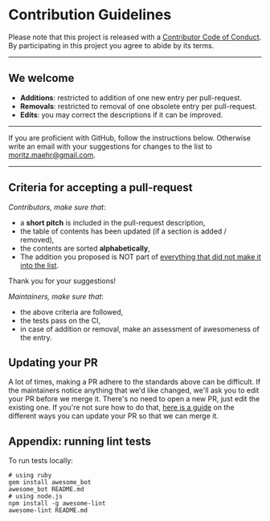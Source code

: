 # Contribution Guidelines

Please note that this project is released with a
[Contributor Code of Conduct](CODE_OF_CONDUCT.md). By participating in this
project you agree to abide by its terms.

---

## We welcome

- **Additions**: restricted to addition of one new entry per pull-request.
- **Removals**: restricted to removal of one obsolete entry per pull-request.
- **Edits**: you may correct the descriptions if it can be improved.

---

If you are proficient with GitHub, follow the instructions below. Otherwise write an email with your suggestions for changes to the list to moritz.maehr@gmail.com.

---

## Criteria for accepting a pull-request

_Contributors, make sure that_:

- a **short pitch** is included in the pull-request description,
- the table of contents has been updated (if a section is added / removed),
- the contents are sorted **alphabetically**,
- The addition you proposed is NOT part of [everything that did not make it into the list](https://github.com/maehr/awesome-digital-history/wiki).

Thank you for your suggestions!

_Maintainers, make sure that_:

- the above criteria are followed,
- the tests pass on the CI,
- in case of addition or removal, make an assessment of
  awesomeness of the entry.

## Updating your PR

A lot of times, making a PR adhere to the standards above can be difficult.
If the maintainers notice anything that we'd like changed, we'll ask you to
edit your PR before we merge it. There's no need to open a new PR, just edit
the existing one. If you're not sure how to do that,
[here is a guide](https://github.com/RichardLitt/knowledge/blob/master/github/amending-a-commit-guide.md)
on the different ways you can update your PR so that we can merge it.

## Appendix: running lint tests

To run tests locally:

    # using ruby
    gem install awesome_bot
    awesome_bot README.md
    # using node.js
    npm install -g awesome-lint
    awesome-lint README.md
